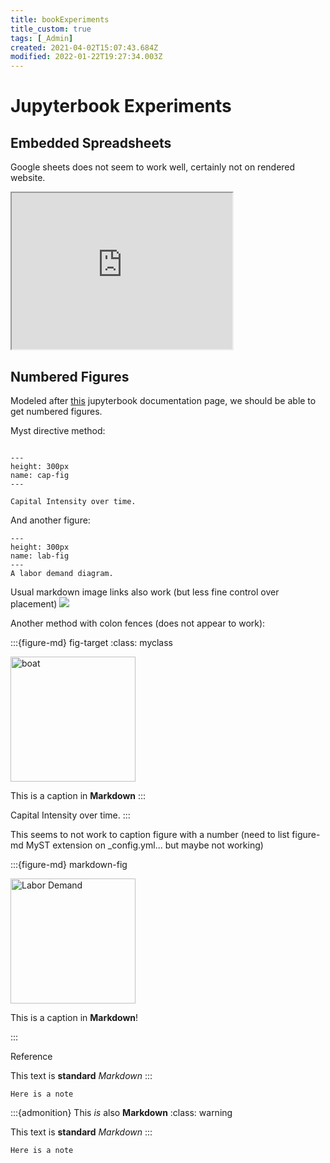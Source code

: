 ```yaml
---
title: bookExperiments
title_custom: true
tags: [_Admin]
created: 2021-04-02T15:07:43.684Z
modified: 2022-01-22T19:27:34.003Z
---
```


# Jupyterbook Experiments


## Embedded Spreadsheets

Google sheets does not seem to work well, certainly not on rendered website.

<iframe width='70%' height='250' src="https://docs.google.com/spreadsheets/d/e/2PACX-1vSuuPY8zzAnApMECZEb7VLjT-AGQr6B5ZsFweB3chmJ0QVwBO2R56uw7DzYW77BlFiAY-tKIUOK37HJ/pubhtml?gid=0&amp;single=true&amp;widget=true&amp;headers=false"></iframe>


## Numbered Figures

Modeled after [this](https://jupyterbook.org/content/figures.html) jupyterbook documentation page, we should be able to get numbered figures.

Myst directive method:

```{figure} ../attachments/capital-intensity.png

---
height: 300px
name: cap-fig
---

Capital Intensity over time.
```

And another figure:

```{figure} ../attachments/Labor_demand1.png
---
height: 300px
name: lab-fig
---
A labor demand diagram.
```

Usual markdown image links also work (but less fine control over placement)
![](../attachments/boat.jpg)

Another method with colon fences (does not appear to work):

:::{figure-md} fig-target
:class: myclass

<img src="../attachments/boat.jpg" alt="boat" class="bg-primary mb-1" width="200px">

This is a caption in **Markdown**
:::

Capital Intensity over time.
:::


This seems to not work to caption figure with a number (need to list figure-md MyST extension on _config.yml... but maybe not working)

:::{figure-md} markdown-fig

<img src="../attachments/Labor_demand1.png" alt="Labor Demand" class="bg-primary mb-1" width="200px">

This is a caption in **Markdown**!

:::

Reference [](markdown-fig)

<!-- :::{note} -->
This text is **standard** _Markdown_
:::


```{note}
Here is a note
```

:::{admonition} This *is* also **Markdown**
:class: warning

This text is **standard** _Markdown_
:::


```{note}
Here is a note
```

